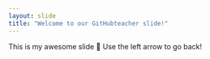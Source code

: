 ```yaml
---
layout: slide
title: "Welcome to our GitHubteacher slide!"
---
```

This is my awesome slide 🎉
Use the left arrow to go back!
